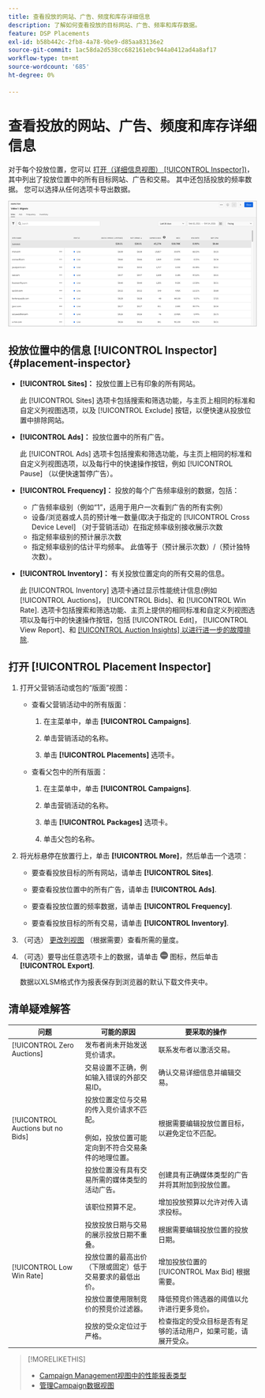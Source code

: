 ```yaml
---
title: 查看投放的网站、广告、频度和库存详细信息
description: 了解如何查看投放的目标网站、广告、频率和库存数据。
feature: DSP Placements
exl-id: b58b442c-2fb8-4a78-9be9-d85aa83136e2
source-git-commit: 1ac58da2d538cc682161ebc944a0412ad4a8af17
workflow-type: tm+mt
source-wordcount: '685'
ht-degree: 0%

---
```


# 查看投放的网站、广告、频度和库存详细信息

对于每个投放位置，您可以 [打开（详细信息视图） [!UICONTROL Inspector])](placement-details-view.md)，其中列出了投放位置中的所有目标网站、广告和交易。 其中还包括投放的频率数据。 您可以选择从任何选项卡导出数据。

![放置检查器](/help/dsp/assets/placement-inspector.png)

## 投放位置中的信息 [!UICONTROL Inspector] {#placement-inspector}

* **[!UICONTROL Sites]：** 投放位置上已有印象的所有网站。

  此 [!UICONTROL Sites] 选项卡包括搜索和筛选功能，与主页上相同的标准和自定义列视图选项，以及 [!UICONTROL Exclude] 按钮，以便快速从投放位置中排除网站。

* **[!UICONTROL Ads]：** 投放位置中的所有广告。

  此 [!UICONTROL Ads] 选项卡包括搜索和筛选功能，与主页上相同的标准和自定义列视图选项，以及每行中的快速操作按钮，例如 [!UICONTROL Pause] （以便快速暂停广告）。

* **[!UICONTROL Frequency]：** 投放的每个广告频率级别的数据，包括：
   * 广告频率级别（例如“1”，适用于用户一次看到广告的所有实例）
   * 设备/浏览器或人员的预计唯一数量(取决于指定的 [!UICONTROL Cross Device Level] （对于营销活动）在指定频率级别接收展示次数
   * 指定频率级别的预计展示次数
   * 指定频率级别的估计平均频率。 此值等于（预计展示次数）/（预计独特次数）。

* **[!UICONTROL Inventory]：** 有关投放位置定向的所有交易的信息。

  此 [!UICONTROL Inventory] 选项卡通过显示性能统计信息(例如 [!UICONTROL Auctions]， [!UICONTROL Bids]、和 [!UICONTROL Win Rate]. 选项卡包括搜索和筛选功能、主页上提供的相同标准和自定义列视图选项以及每行中的快速操作按钮，包括 [!UICONTROL Edit]， [!UICONTROL View Report]、和 [[!UICONTROL Auction Insights] 以进行进一步的故障排除](/help/dsp/inventory/private-deal-auction-insights.md).

## 打开 [!UICONTROL Placement Inspector]

1. 打开父营销活动或包的“版面”视图：

   * 查看父营销活动中的所有版面：

      1. 在主菜单中，单击 **[!UICONTROL Campaigns]**.

      1. 单击营销活动的名称。

      1. 单击 **[!UICONTROL Placements]** 选项卡。

   * 查看父包中的所有版面：

      1. 在主菜单中，单击 **[!UICONTROL Campaigns]**.

      1. 单击营销活动的名称。

      1. 单击 **[!UICONTROL Packages]** 选项卡。

      1. 单击父包的名称。

1. 将光标悬停在放置行上，单击 **[!UICONTROL More]**，然后单击一个选项：

   * 要查看投放目标的所有网站，请单击 **[!UICONTROL Sites]**.

   * 要查看投放位置中的所有广告，请单击 **[!UICONTROL Ads]**.

   * 要查看投放位置的频率数据，请单击 **[!UICONTROL Frequency]**.

   * 要查看投放目标的所有交易，请单击 **[!UICONTROL Inventory]**.

1. （可选） [更改列视图](campaign-data-views-manage.md#column-view-change) （根据需要）查看所需的量度。

1. （可选）要导出任意选项卡上的数据，请单击 ![更多](/help/search-social-commerce/assets/more.png "更多") 图标，然后单击 **[!UICONTROL Export]**.

   数据以XLSM格式作为报表保存到浏览器的默认下载文件夹中。

## 清单疑难解答

| 问题 | 可能的原因 | 要采取的操作 |
| -----------| ---------- | ---------- |
| [!UICONTROL Zero Auctions] | 发布者尚未开始发送竞价请求。 | 联系发布者以激活交易。 |
| | 交易设置不正确，例如输入错误的外部交易ID。 | 确认交易详细信息并编辑交易。 |
| [!UICONTROL Auctions but no Bids] | 投放位置定位与交易的传入竞价请求不匹配。 <br><br> 例如，投放位置可能定向到不符合交易条件的地理位置。 | 根据需要编辑投放位置目标，以避免定位不匹配。 |
| | 投放位置没有具有交易所需的媒体类型的活动广告。 | 创建具有正确媒体类型的广告并将其附加到投放位置。 |
| | 该职位预算不足。 | 增加投放预算以允许对传入请求投标。 |
| | 投放投放日期与交易的展示投放日期不重叠。 | 根据需要编辑投放位置的投放日期。 |
| [!UICONTROL Low Win Rate] | 投放位置的最高出价（下限或固定）低于交易要求的最低出价。 | 增加投放位置的 [!UICONTROL Max Bid] 根据需要。 |
| | 投放位置使用限制竞价的预竞价过滤器。 | 降低预竞价筛选器的阈值以允许进行更多竞价。 |
| | 投放的受众定位过于严格。 | 检查指定的受众目标是否有足够的活动用户，如果可能，请展开受众。 |

>[!MORELIKETHIS]
>
>* [Campaign Management视图中的性能报表类型](campaign-reports-about.md)
>* [管理Campaign数据视图](campaign-data-views-manage.md)
